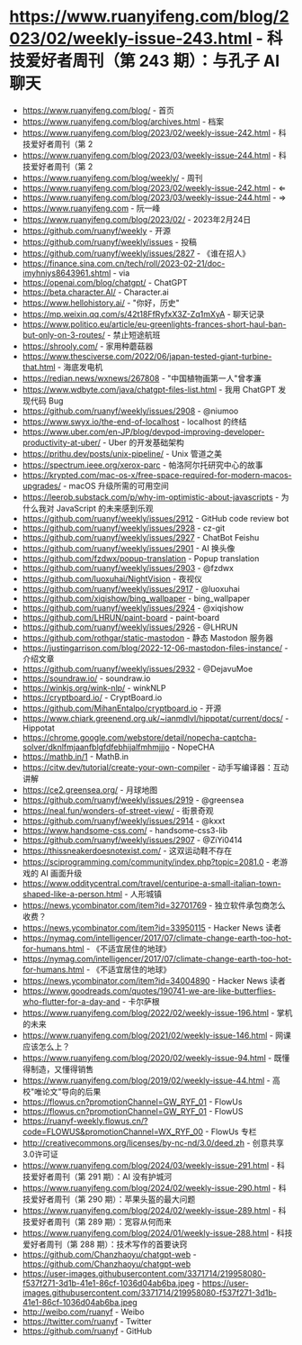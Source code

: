 # https://www.ruanyifeng.com/blog/2023/02/weekly-issue-243.html - 科技爱好者周刊（第 243 期）：与孔子 AI 聊天

- https://www.ruanyifeng.com/blog/ - 首页
- https://www.ruanyifeng.com/blog/archives.html - 档案
- https://www.ruanyifeng.com/blog/2023/02/weekly-issue-242.html - 科技爱好者周刊（第 2
- https://www.ruanyifeng.com/blog/2023/03/weekly-issue-244.html - 科技爱好者周刊（第 2
- https://www.ruanyifeng.com/blog/weekly/ - 周刊
- https://www.ruanyifeng.com/blog/2023/02/weekly-issue-242.html - ⇐
- https://www.ruanyifeng.com/blog/2023/03/weekly-issue-244.html - ⇒
- https://www.ruanyifeng.com - 阮一峰
- https://www.ruanyifeng.com/blog/2023/02/ - 2023年2月24日
- https://github.com/ruanyf/weekly - 开源
- https://github.com/ruanyf/weekly/issues - 投稿
- https://github.com/ruanyf/weekly/issues/2827 - 《谁在招人》
- https://finance.sina.com.cn/tech/roll/2023-02-21/doc-imyhniys8643961.shtml - via
- https://openai.com/blog/chatgpt/ - ChatGPT
- https://beta.character.AI/ - Character.ai
- https://www.hellohistory.ai/ - "你好，历史"
- https://mp.weixin.qq.com/s/42t18FfRyfxX3Z-Zq1mXyA - 聊天记录
- https://www.politico.eu/article/eu-greenlights-frances-short-haul-ban-but-only-on-3-routes/ - 禁止短途航班
- https://shrooly.com/ - 家用种蘑菇器
- https://www.thesciverse.com/2022/06/japan-tested-giant-turbine-that.html - 海底发电机
- https://redian.news/wxnews/267808 - "中国植物画第一人"曾孝濂
- https://www.wdbyte.com/java/chatgpt-files-list.html - 我用 ChatGPT 发现代码 Bug
- https://github.com/ruanyf/weekly/issues/2908 - @niumoo
- https://www.swyx.io/the-end-of-localhost - localhost 的终结
- https://www.uber.com/en-JP/blog/devpod-improving-developer-productivity-at-uber/ - Uber 的开发基础架构
- https://prithu.dev/posts/unix-pipeline/ - Unix 管道之美
- https://spectrum.ieee.org/xerox-parc - 帕洛阿尔托研究中心的故事
- https://krypted.com/mac-os-x/free-space-required-for-modern-macos-upgrades/ - macOS 升级所需的可用空间
- https://leerob.substack.com/p/why-im-optimistic-about-javascripts - 为什么我对 JavaScript 的未来感到乐观
- https://github.com/ruanyf/weekly/issues/2912 - GitHub code review bot
- https://github.com/ruanyf/weekly/issues/2928 - cz-git
- https://github.com/ruanyf/weekly/issues/2927 - ChatBot Feishu
- https://github.com/ruanyf/weekly/issues/2901 - AI 换头像
- https://github.com/fzdwx/popup-translation - Popup translation
- https://github.com/ruanyf/weekly/issues/2903 - @fzdwx
- https://github.com/luoxuhai/NightVision - 夜视仪
- https://github.com/ruanyf/weekly/issues/2917 - @luoxuhai
- https://github.com/xiqishow/bing_wallpaper - bing_wallpaper
- https://github.com/ruanyf/weekly/issues/2924 - @xiqishow
- https://github.com/LHRUN/paint-board - paint-board
- https://github.com/ruanyf/weekly/issues/2926 - @LHRUN
- https://github.com/rothgar/static-mastodon - 静态 Mastodon 服务器
- https://justingarrison.com/blog/2022-12-06-mastodon-files-instance/ - 介绍文章
- https://github.com/ruanyf/weekly/issues/2932 - @DejavuMoe
- https://soundraw.io/ - soundraw.io
- https://winkjs.org/wink-nlp/ - winkNLP
- https://cryptboard.io/ - CryptBoard.io
- https://github.com/MihanEntalpo/cryptboard.io - 开源
- https://www.chiark.greenend.org.uk/~ianmdlvl/hippotat/current/docs/ - Hippotat
- https://chrome.google.com/webstore/detail/nopecha-captcha-solver/dknlfmjaanfblgfdfebhijalfmhmjjjo - NopeCHA
- https://mathb.in/1 - MathB.in
- https://citw.dev/tutorial/create-your-own-compiler - 动手写编译器：互动讲解
- https://ce2.greensea.org/ - 月球地图
- https://github.com/ruanyf/weekly/issues/2919 - @greensea
- https://neal.fun/wonders-of-street-view/ - 街景奇观
- https://github.com/ruanyf/weekly/issues/2914 - @kxxt
- https://www.handsome-css.com/ - handsome-css3-lib
- https://github.com/ruanyf/weekly/issues/2907 - @ZiYi0414
- https://thissneakerdoesnotexist.com/ - 这双运动鞋不存在
- https://sciprogramming.com/community/index.php?topic=2081.0 - 老游戏的 AI 画面升级
- https://www.odditycentral.com/travel/centuripe-a-small-italian-town-shaped-like-a-person.html - 人形城镇
- https://news.ycombinator.com/item?id=32701769 - 独立软件承包商怎么收费？
- https://news.ycombinator.com/item?id=33950115 - Hacker News 读者
- https://nymag.com/intelligencer/2017/07/climate-change-earth-too-hot-for-humans.html - 《不适宜居住的地球》
- https://nymag.com/intelligencer/2017/07/climate-change-earth-too-hot-for-humans.html - 《不适宜居住的地球》
- https://news.ycombinator.com/item?id=34004890 - Hacker News 读者
- https://www.goodreads.com/quotes/190741-we-are-like-butterflies-who-flutter-for-a-day-and - 卡尔萨根
- https://www.ruanyifeng.com/blog/2022/02/weekly-issue-196.html - 掌机的未来
- https://www.ruanyifeng.com/blog/2021/02/weekly-issue-146.html - 网课应该怎么上？
- https://www.ruanyifeng.com/blog/2020/02/weekly-issue-94.html - 既懂得制造，又懂得销售
- https://www.ruanyifeng.com/blog/2019/02/weekly-issue-44.html - 高校"唯论文"导向的后果
- https://flowus.cn?promotionChannel=GW_RYF_01 - FlowUs
- https://flowus.cn?promotionChannel=GW_RYF_01 - FlowUS
- https://ruanyf-weekly.flowus.cn/?code=FLOWUS&promotionChannel=WX_RYF_00 - FlowUs 专栏
- http://creativecommons.org/licenses/by-nc-nd/3.0/deed.zh - 创意共享3.0许可证
- https://www.ruanyifeng.com/blog/2024/03/weekly-issue-291.html - 科技爱好者周刊（第 291 期）：AI 没有护城河
- https://www.ruanyifeng.com/blog/2024/02/weekly-issue-290.html - 科技爱好者周刊（第 290 期）：苹果头盔的最大问题
- https://www.ruanyifeng.com/blog/2024/02/weekly-issue-289.html - 科技爱好者周刊（第 289 期）：宽容从何而来
- https://www.ruanyifeng.com/blog/2024/01/weekly-issue-288.html - 科技爱好者周刊（第 288 期）：技术写作的首要诀窍
- https://github.com/Chanzhaoyu/chatgpt-web - https://github.com/Chanzhaoyu/chatgpt-web
- https://user-images.githubusercontent.com/3371714/219958080-f537f271-3d1b-41e1-86cf-1036d04ab6ba.jpeg - https://user-images.githubusercontent.com/3371714/219958080-f537f271-3d1b-41e1-86cf-1036d04ab6ba.jpeg
- http://weibo.com/ruanyf - Weibo
- https://twitter.com/ruanyf - Twitter
- https://github.com/ruanyf - GitHub
